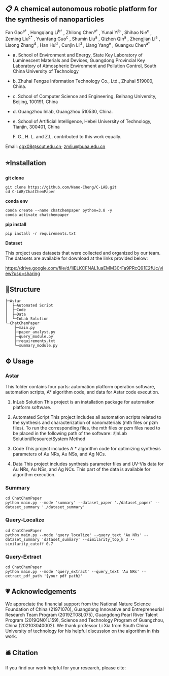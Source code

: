 ## 📋 **A chemical autonomous robotic platform for the synthesis of nanoparticles**

<div>
<span class="author-block">
  Fan Gao<sup>a†</sup>
</span>,
<span class="author-block">
  Hongqiang Li<sup>b†</sup>
</span>,
<span class="author-block">
  Zhilong Chen<sup>a†</sup>
</span>,
<span class="author-block">
   Yunai Yi<sup>b</sup>
</span>,
<span class="author-block">
  Shihao Nie<sup>c</sup>
</span>,
<span class="author-block">
  Zeming Liu<sup>c*</sup>
</span>,
<span class="author-block">
  Yuanfang Guo<sup>c</sup>
</span>,
<span class="author-block">
  Shumin Liu<sup>a</sup>
</span>,
<span class="author-block">
  Qizhen Qin<sup>a</sup>
</span>,
<span class="author-block">
  Zhengjian Li<sup>a</sup>
</span>,
<span class="author-block">
  Lisong Zhang<sup>d</sup>
</span>,
<span class="author-block">
  Han Hu<sup>d</sup>
</span>,
<span class="author-block">
  Cunjin Li<sup>d</sup>
</span>,
<span class="author-block">
  Liang Yang<sup>e</sup>
</span>,
<span class="author-block">
  Guangxu Chen<sup>a*</sup>
</span>
</div>

- **a.** School of Environment and Energy, State Key Laboratory of Luminescent Materials and Devices, Guangdong Provincial Key Laboratory of Atmospheric Environment and Pollution Control, South China University of Technology

- b. Zhuhai Fengze Information Technology Co., Ltd., Zhuhai 519000, China.

- c. School of Computer Science and Engineering, Beihang University, Beijing, 100191, China

- d. Guangzhou Inlab, Guangzhou 510530, China.

- e. School of Artificial Intelligence, Hebei University of Technology, Tianjin, 300401, China

  F. G., H. L. and Z.L. contributed to this work equally.

Email: cgx08@scut.edu.cn; zmliu@buaa.edu.cn

## ⭐Installation

**git clone**

```
git clone https://github.com/Nano-Cheng/C-LAB.git
cd C-LAB/ChatChemPaper
```

**conda env**

```
conda create --name chatchempaper python=3.8 -y
conda activate chatchempaper
```

**pip install**

```
pip install -r requirements.txt
```

**Dataset**

This project uses datasets that were collected and organized by our team. The datasets are available for download at the links provided below:

https://drive.google.com/file/d/1iELKCFNAL1uaEMM30rFa9PRcQ91E2fUc/view?usp=sharing

## 🌲Structure

```
├─Astar
│  ├─Automated Script
│  ├─Code
│  ├─Data
│  └─InLab Solution
└─ChatChemPaper
    ├─main.py
    ├─paper_analyst.py
    ├─query_module.py
    ├─requirements.txt
    └─summary_module.py
```

## ⚙️ Usage

### Astar

This folder contains four parts: automation platform operation software, automation scripts, A* algorithm code, and data for Astar code execution.

1. InLab Solution
   This project is an installation package for automation platform software.

2. Automated Script
   This project includes all automation scripts related to the synthesis and characterization of nanomaterials (mth files or pzm files). To run the corresponding files, the mth files or pzm files need to be placed in the following path of the software: :\InLab Solution\Resource\System Method

3. Code
   This project includes A * algorithm code for optimizing synthesis parameters of Au NRs, Au NSs, and Ag NCs.

4. Data
   This project includes synthesis parameter files and UV-Vis data for Au NRs, Au NSs, and Ag NCs. This part of the data is available for algorithm execution.

### Summary

```
cd ChatChemPaper
python main.py --mode 'summary' --dataset_paper './dataset_paper' --dataset_summary './dataset_summary'
```
### Query-Localize

```
cd ChatChemPaper
python main.py --mode 'query_localize' --query_text 'Au NRs' --dataset_summary 'dataset_summary' --similarity_top_k 3 --similarity_cutoff 0.7
```

### Query-Extract

```
cd ChatChemPaper
python main.py --mode 'query_extract' --query_text 'Au NRs' --extract_pdf_path '{your pdf path}'
```

## 💗 Acknowledgements
We appreciate the financial support from the National Nature Science Foundation of China (21971070), Guangdong Innovative and Entrepreneurial Research Team Program (2019ZT08L075), Guangdong Pearl River Talent Program (2019QN01L159), Science and Technology Program of Guangzhou, China (202103040002). We thank professor Li Xia from South China University of technology for his helpful discussion on the algorithm in this work.

## 🛎 Citation
If you find our work helpful for your research, please cite:
```bib
```
